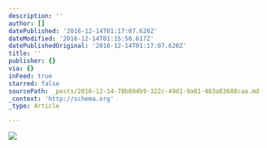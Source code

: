 ```yaml
---
description: ''
author: []
datePublished: '2016-12-14T01:17:07.620Z'
dateModified: '2016-12-14T01:15:50.617Z'
datePublishedOriginal: '2016-12-14T01:17:07.620Z'
title: ''
publisher: {}
via: {}
inFeed: true
starred: false
sourcePath: _posts/2016-12-14-70b894b9-322c-49d1-9a01-483a83688caa.md
_context: 'http://schema.org'
_type: Article

---
```

![](https://the-grid-user-content.s3-us-west-2.amazonaws.com/a4cddfce-eeb7-473f-aa9d-7ae48f1f9195.png)